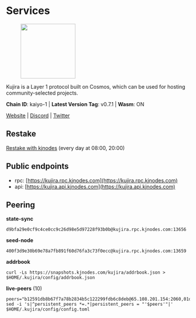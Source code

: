 # Services

<figure><img src="https://raw.githubusercontent.com/kj89/testnet_manuals/main/pingpub/logos/kujira.png" width="150" alt=""><figcaption></figcaption></figure>

Kujira is a Layer 1 protocol built on Cosmos, which can be used for  hosting community-selected projects.

**Chain ID**: kaiyo-1 | **Latest Version Tag**: v0.7.1 | **Wasm**: ON

[Website](https://kujira.app) | [Discord](https://discord.gg/teamkujira) | [Twitter](https://twitter.com/TeamKujira)

## Restake

[Restake with kjnodes](https://restake.app/kujira/kujiravaloper1tnuqj73jfn3724lqz34c27tuv80nv336sadqym) (every day at 08:00, 20:00)
## Public endpoints

* rpc: [https://kujira.rpc.kjnodes.com](https://kujira.rpc.kjnodes.com)
* api: [https://kujira.api.kjnodes.com](https://kujira.api.kjnodes.com)

## Peering

**state-sync**

```
d9bfa29e0cf9c4ce0cc9c26d98e5d97228f93b0b@kujira.rpc.kjnodes.com:13656
```

**seed-node**

```
400f3d9e30b69e78a7fb891f60d76fa3c73f0ecc@kujira.rpc.kjnodes.com:13659
```

**addrbook**
```
curl -Ls https://snapshots.kjnodes.com/kujira/addrbook.json > $HOME/.kujira/config/addrbook.json
```

**live-peers** (10)
```
peers="b12591db8b67f7a78b2834b5c122299fdb6c8deb@65.108.201.154:2060,01d708d4124f30700c05c97947ae10231d8755f7@95.217.197.100:26655,d2247f7b919f0781c90ee61958d7044665a22d38@169.155.169.182:26656,b2c0dd94ee8d01f27ef0e3683d237e49927aaa1e@51.255.6.114:26656,6cf8b25d99bacca213c1d762e8d9ea21636fea41@178.211.139.222:26656,d6f2eee997d108d4fde5683e31d678427376dfce@77.68.27.75:26656,d9bfa29e0cf9c4ce0cc9c26d98e5d97228f93b0b@65.109.88.38:13656,d7c5f6099886bc3b770cdc4cdc16e69d17dc9442@185.249.227.231:28656,26d19e5b3f3a5ebafe827dabca4ef008d9c5e6fd@168.119.15.94:26656,35629bef4cc1a0be69ebd053ff4e16de82970add@5.79.79.80:30095"
sed -i 's|^persistent_peers *=.*|persistent_peers = "'$peers'"|' $HOME/.kujira/config/config.toml
```

